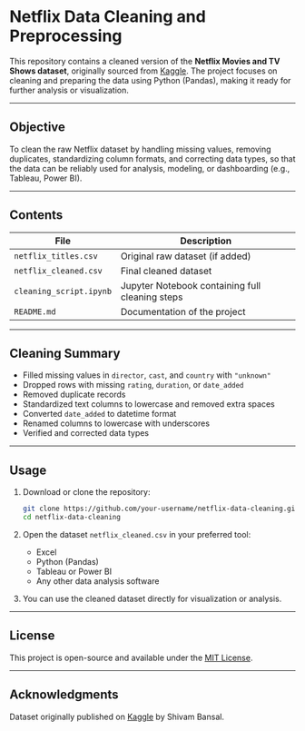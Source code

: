 # Netflix Data Cleaning and Preprocessing

This repository contains a cleaned version of the **Netflix Movies and TV Shows dataset**, originally sourced from [Kaggle](https://www.kaggle.com/datasets/shivamb/netflix-shows). The project focuses on cleaning and preparing the data using Python (Pandas), making it ready for further analysis or visualization.

---

## Objective

To clean the raw Netflix dataset by handling missing values, removing duplicates, standardizing column formats, and correcting data types, so that the data can be reliably used for analysis, modeling, or dashboarding (e.g., Tableau, Power BI).

---

## Contents

| File | Description |
|------|-------------|
| `netflix_titles.csv` | Original raw dataset (if added) |
| `netflix_cleaned.csv` | Final cleaned dataset |
| `cleaning_script.ipynb` | Jupyter Notebook containing full cleaning steps |
| `README.md` | Documentation of the project |

---

## Cleaning Summary

- Filled missing values in `director`, `cast`, and `country` with `"unknown"`
- Dropped rows with missing `rating`, `duration`, or `date_added`
- Removed duplicate records
- Standardized text columns to lowercase and removed extra spaces
- Converted `date_added` to datetime format
- Renamed columns to lowercase with underscores
- Verified and corrected data types

---

## Usage

1. Download or clone the repository:
   ```bash
   git clone https://github.com/your-username/netflix-data-cleaning.git
   cd netflix-data-cleaning
   ```

2. Open the dataset `netflix_cleaned.csv` in your preferred tool:
   - Excel
   - Python (Pandas)
   - Tableau or Power BI
   - Any other data analysis software

3. You can use the cleaned dataset directly for visualization or analysis.

---

## License

This project is open-source and available under the [MIT License](LICENSE).

---

## Acknowledgments

Dataset originally published on [Kaggle](https://www.kaggle.com/datasets/shivamb/netflix-shows) by Shivam Bansal.
